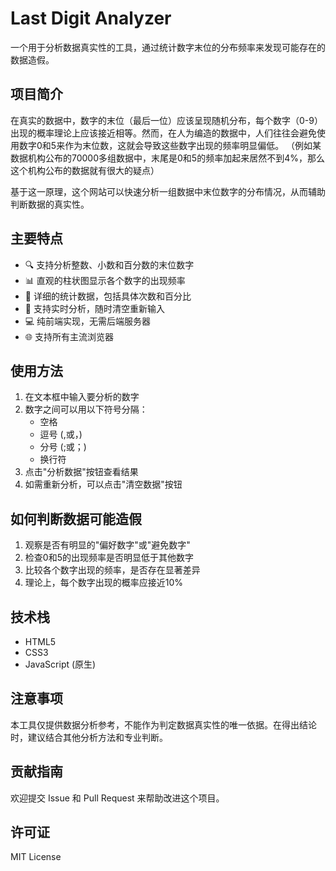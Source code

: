 # Last Digit Analyzer

一个用于分析数据真实性的工具，通过统计数字末位的分布频率来发现可能存在的数据造假。

## 项目简介

在真实的数据中，数字的末位（最后一位）应该呈现随机分布，每个数字（0-9）出现的概率理论上应该接近相等。然而，在人为编造的数据中，人们往往会避免使用数字0和5来作为末位数，这就会导致这些数字出现的频率明显偏低。
（例如某数据机构公布的70000多组数据中，末尾是0和5的频率加起来居然不到4%，那么这个机构公布的数据就有很大的疑点）

基于这一原理，这个网站可以快速分析一组数据中末位数字的分布情况，从而辅助判断数据的真实性。

## 主要特点

- 🔍 支持分析整数、小数和百分数的末位数字
- 📊 直观的柱状图显示各个数字的出现频率
- 📝 详细的统计数据，包括具体次数和百分比
- 🔄 支持实时分析，随时清空重新输入
- 💻 纯前端实现，无需后端服务器
- 🌐 支持所有主流浏览器

## 使用方法

1. 在文本框中输入要分析的数字
2. 数字之间可以用以下符号分隔：
   - 空格
   - 逗号 (,或，)
   - 分号 (;或；)
   - 换行符
3. 点击"分析数据"按钮查看结果
4. 如需重新分析，可以点击"清空数据"按钮

## 如何判断数据可能造假

1. 观察是否有明显的"偏好数字"或"避免数字"
2. 检查0和5的出现频率是否明显低于其他数字
3. 比较各个数字出现的频率，是否存在显著差异
4. 理论上，每个数字出现的概率应接近10%

## 技术栈

- HTML5
- CSS3
- JavaScript (原生)

## 注意事项

本工具仅提供数据分析参考，不能作为判定数据真实性的唯一依据。在得出结论时，建议结合其他分析方法和专业判断。

## 贡献指南

欢迎提交 Issue 和 Pull Request 来帮助改进这个项目。

## 许可证

MIT License
